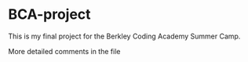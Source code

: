 # BCA-project

This is my final project for the Berkley Coding Academy Summer Camp. 

More detailed comments in the file
